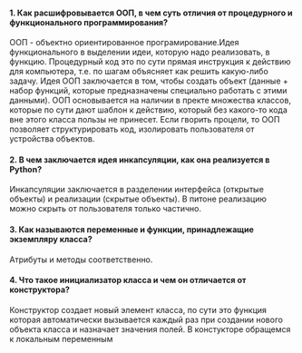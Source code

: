 #### 1. Как расшифровывается ООП, в чем суть отличия от процедурного и функционального программирования?
ООП - объектно ориентированное програмирование.Идея функционального в выделении идеи, которую надо реализовать, в функцию. Процедурный код это по сути прямая инструкция к действию для компьютера, т.е. по шагам объясняет как решить какую-либо задачу. Идея ООП заключается в том, чтобы создать объект (данные + набор функций, которые предназначены специально работать с этими данными). ООП основывается на наличии в пректе множества классов, которые по сути дают шаблон к действию, который без какого-то кода вне этого класса пользы не принесет. Если гворить процели, то ООП позволяет структурировать код, изолировать пользователя от устройства объектов. 
#### 2. В чем заключается идея инкапсуляции, как она реализуется в Python?
Инкапсуляции заключается в разделении интерфейса (открытые объекты) и реализации (скрытые объекты). В питоне реализацию можно скрыть от пользователя только частично.
#### 3. Как называются переменные и функции, принадлежащие экземпляру класса?
Атрибуты и методы соответственно.
#### 4. Что такое инициализатор класса и чем он отличается от конструктора?
Конструктор создает новый элемент класса, по сути это функция которая автоматически вызывается каждый раз при создании нового объекта класса и назначает значения полей. В констукторе обращемся к локальным переменным
